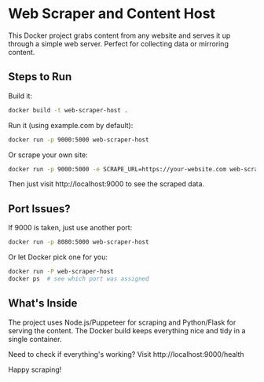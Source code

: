 # Web Scraper and Content Host

This Docker project grabs content from any website and serves it up through a simple web server. Perfect for collecting data or mirroring content.

##  Steps to Run

Build it:
```bash
docker build -t web-scraper-host .
```

Run it (using example.com by default):
```bash
docker run -p 9000:5000 web-scraper-host
```

Or scrape your own site:
```bash
docker run -p 9000:5000 -e SCRAPE_URL=https://your-website.com web-scraper-host
```

Then just visit http://localhost:9000 to see the scraped data.

## Port Issues?

If 9000 is taken, just use another port:
```bash
docker run -p 8080:5000 web-scraper-host
```

Or let Docker pick one for you:
```bash
docker run -P web-scraper-host
docker ps  # see which port was assigned
```

## What's Inside

The project uses Node.js/Puppeteer for scraping and Python/Flask for serving the content. The Docker build keeps everything nice and tidy in a single container.

Need to check if everything's working? Visit http://localhost:9000/health

Happy scraping!